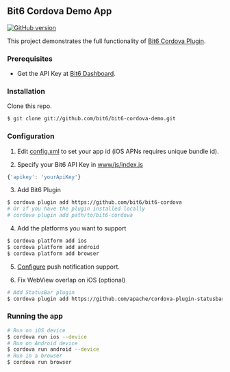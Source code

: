 Bit6 Cordova Demo App
---------------------
[![GitHub version](https://badge.fury.io/gh/bit6%2Fbit6-cordova.svg)](https://github.com/bit6/bit6-cordova-demo)

This project demonstrates the full functionality of [Bit6 Cordova Plugin](https://github.com/bit6/bit6-cordova).

### Prerequisites
* Get the API Key at [Bit6 Dashboard](https://dashboard.bit6.com).

### Installation
Clone this repo.
``` sh
$ git clone git://github.com/bit6/bit6-cordova-demo.git
```

### Configuration
1. Edit [config.xml](config.xml#L3) to set your app id (iOS APNs requires unique bundle id).

2. Specify your Bit6 API Key in [www/js/index.js](www/js/index.js#L19)
  ```js
  {'apikey': 'yourApiKey'}
  ```

3. Add Bit6 Plugin
  ```bash
  $ cordova plugin add https://github.com/bit6/bit6-cordova
  # Or if you have the plugin installed locally
  # cordova plugin add path/to/bit6-cordova
  ```
4. Add the platforms you want to support
  ```bash
  $ cordova platform add ios
  $ cordova platform add android
  $ cordova platform add browser
  ```

5. [Configure](https://github.com/bit6/bit6-cordova#push-notifications) push notification support.

6. Fix WebView overlap on iOS (optional)
  ```sh
  # Add StatusBar plugin
  $ cordova plugin add https://github.com/apache/cordova-plugin-statusbar
  ```

### Running the app
```sh
# Run on iOS device
$ cordova run ios --device
# Run on Android device
$ cordova run android --device
# Run in a browser
$ cordova run browser
```
